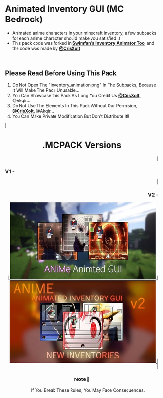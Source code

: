 # Animated Inventory GUI (MC Bedrock)
<DOCTYPE html>
<html>
  <ul>
  <li>Animated anime characters in your minecraft inventory, a few subpacks for each anime character should make you satisfied :)</li>
  <li>This pack code was forked in <a href="https://github.com/Swedeachu/MCPE-Inventory-Animator"><b>Swimfan's Inventory Animator Tool</b></a> and the code was made by <b><a href="https://github.com/CrisXolt">@CrisXolt</a></b></b></a></li>
  </ul>
  <br>
<h2> Please Read Before Using This Pack </h2>

<ol>
  <li>Do Not Open The "inventory_animation.png" In The Subpacks, Because It Will Make The Pack Unusable...</li> 
  <li>You Can Showcase this Pack As Long You Credit Us <b><a href="https://github.com/CrisXolt">@CrisXolt</a></b>, @Akqir...</li> 
  <li>Do Not Use The Elements In This Pack Without Our Permision, <b><a href="https://github.com/CrisXolt">@CrisXolt</a></b>, @Akqir...</li> 
  <li>You Can Make Private Modification But Don't Distribute It!!</li> 
</ol>
<div align="left">                                |  <div align="right">
  <h1 align="center">.MCPACK Versions</h1>        |      <div align="right">
  <h3 align="left">V1 - </h3>                     |               <h3 align="right">V2 - </h3>
<a href="https://youtu.be/aakA7UrQl88">           |               <a href="https://youtu.be/wFLH5QmgEIU">
  <img src="Screenshots/v1.jpg"></img>            |             <img src="Screenshots/v2.jpg"></img>
</a>                                              |         </a>
  </div>                                           |     </div>

  <h3 align="center" >Note📔</h3>
 <dd  align="center">If You Break These Rules, You May Face Consequences.</dd>
</html>
